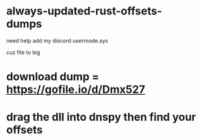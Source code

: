 # always-updated-rust-offsets-dumps
need help add my discord usermode.sys

cuz file to big 
# download dump = https://gofile.io/d/Dmx527

# drag the dll into dnspy then find your offsets 
